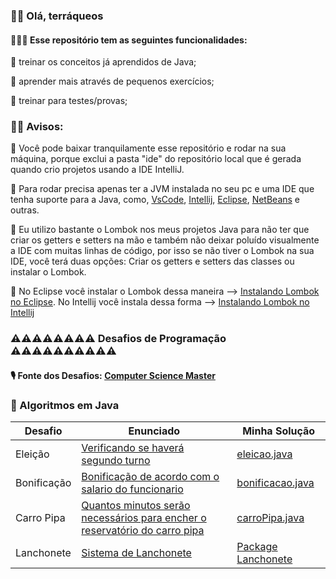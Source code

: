 ### 🖖🏻 Olá, terráqueos

#### 👩🏻‍💻 Esse repositório tem as seguintes funcionalidades:

🐫 treinar os conceitos já aprendidos de Java;

🐫 aprender mais através de pequenos exercícios;

🐫 treinar para testes/provas;

### 🧗‍♀️ Avisos:

🥁 Você pode baixar tranquilamente esse repositório e rodar na sua máquina, porque exclui a pasta "ide" do repositório local que é gerada quando crio projetos usando a IDE 
IntelliJ.

🥁 Para rodar precisa apenas ter a JVM instalada no seu pc e uma IDE que tenha suporte para a Java, como, [VsCode](https://code.visualstudio.com/), [Intellij](https://www.jetbrains.com/pt-br/idea/),
[Eclipse](https://www.eclipse.org/downloads/), [NetBeans](https://netbeans.apache.org/download/index.html) e outras.

🥁 Eu utilizo bastante o Lombok nos meus projetos Java para não ter que criar os getters e setters na mão
e também não deixar poluído visualmente a IDE com muitas linhas de código, por isso se não
tiver o Lombok na sua IDE, você terá duas opções: Criar os getters e setters das classes ou instalar o Lombok.

🥁 No Eclipse você instalar o Lombok dessa maneira --> [Instalando Lombok no Eclipse](https://dicasdejava.com.br/como-configurar-o-lombok-no-eclipse/). No Intellij você instala dessa forma --> [Instalando Lombok no Intellij](https://dicasdejava.com.br/como-configurar-o-lombok-no-intellij-idea/)


### ⚠️⚠️⚠️⚠️⚠️⚠️⚠️⚠️ Desafios de Programação ⚠️⚠️⚠️⚠️⚠️⚠️⚠️⚠️⚠️⚠

#### 🎙️ Fonte dos Desafios: [Computer Science Master](https://www.computersciencemaster.com.br/exercicios/) 

### 🔑 Algoritmos em Java

Desafio | Enunciado | Minha Solução
------- | --------- | ------------ |
Eleição | [Verificando se haverá segundo turno](https://github.com/LABELLECANDIDO/Algoritmo/blob/main/src/main/java/eleicoes/eleicao.java) | [eleicao.java](https://github.com/LABELLECANDIDO/Algoritmo/blob/main/src/main/java/eleicoes/eleicao.java)   |
Bonificação | [Bonificação de acordo com o salario do funcionario](https://github.com/LABELLECANDIDO/Algoritmo/blob/main/src/main/java/bonificacao/bonifica%C3%A7%C3%A3o.java)  | [bonificacao.java](https://github.com/LABELLECANDIDO/Algoritmo/blob/main/src/main/java/bonificacao/bonifica%C3%A7%C3%A3o.java)  |
Carro Pipa | [Quantos minutos serão necessários para encher o reservatório do carro pipa](https://www.computersciencemaster.com.br/exercicio-sistema-de-lanchonete/) | [carroPipa.java](https://github.com/srtapoe/exercitando-poo/tree/master/src/main/java/br/com/lanchonete)    |
Lanchonete | [Sistema de Lanchonete](https://www.computersciencemaster.com.br/exercicio-sistema-de-lanchonete/) | [Package Lanchonete](https://github.com/srtapoe/exercitando-poo/tree/master/src/main/java/br/com/lanchonete)    |